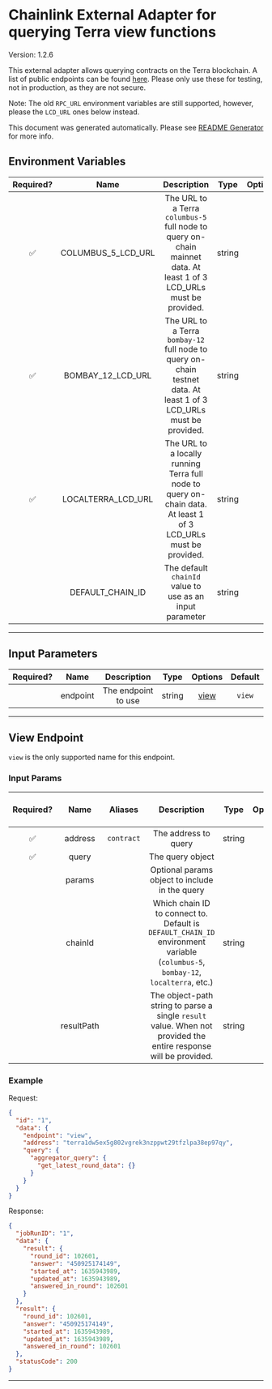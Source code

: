 # Chainlink External Adapter for querying Terra view functions

Version: 1.2.6

This external adapter allows querying contracts on the Terra blockchain. A list of public endpoints can be found [here](https://docs.terra.money/Reference/endpoints.html). Please only use these for testing, not in production, as they are not secure.

Note: The old `RPC_URL` environment variables are still supported, however, please the `LCD_URL` ones below instead.

This document was generated automatically. Please see [README Generator](../../scripts#readme-generator) for more info.

## Environment Variables

| Required? |        Name        |                                                     Description                                                      |  Type  | Options |   Default    |
| :-------: | :----------------: | :------------------------------------------------------------------------------------------------------------------: | :----: | :-----: | :----------: |
|    ✅     | COLUMBUS_5_LCD_URL | The URL to a Terra `columbus-5` full node to query on-chain mainnet data. At least 1 of 3 LCD_URLs must be provided. | string |         |              |
|    ✅     | BOMBAY_12_LCD_URL  | The URL to a Terra `bombay-12` full node to query on-chain testnet data. At least 1 of 3 LCD_URLs must be provided.  | string |         |              |
|    ✅     | LOCALTERRA_LCD_URL |   The URL to a locally running Terra full node to query on-chain data. At least 1 of 3 LCD_URLs must be provided.    | string |         |              |
|           |  DEFAULT_CHAIN_ID  |                               The default `chainId` value to use as an input parameter                               | string |         | `columbus-5` |

---

## Input Parameters

| Required? |   Name   |     Description     |  Type  |        Options         | Default |
| :-------: | :------: | :-----------------: | :----: | :--------------------: | :-----: |
|           | endpoint | The endpoint to use | string | [view](#view-endpoint) | `view`  |

---

## View Endpoint

`view` is the only supported name for this endpoint.

### Input Params

| Required? |    Name    |  Aliases   |                                                           Description                                                            |  Type  | Options | Default | Depends On | Not Valid With |
| :-------: | :--------: | :--------: | :------------------------------------------------------------------------------------------------------------------------------: | :----: | :-----: | :-----: | :--------: | :------------: |
|    ✅     |  address   | `contract` |                                                       The address to query                                                       | string |         |         |            |                |
|    ✅     |   query    |            |                                                         The query object                                                         |        |         |         |            |                |
|           |   params   |            |                                          Optional params object to include in the query                                          |        |         |         |            |                |
|           |  chainId   |            | Which chain ID to connect to. Default is `DEFAULT_CHAIN_ID` environment variable (`columbus-5`, `bombay-12`, `localterra`, etc.) | string |         |         |            |                |
|           | resultPath |            |         The object-path string to parse a single `result` value. When not provided the entire response will be provided.         | string |         |         |            |                |

### Example

Request:

```json
{
  "id": "1",
  "data": {
    "endpoint": "view",
    "address": "terra1dw5ex5g802vgrek3nzppwt29tfzlpa38ep97qy",
    "query": {
      "aggregator_query": {
        "get_latest_round_data": {}
      }
    }
  }
}
```

Response:

```json
{
  "jobRunID": "1",
  "data": {
    "result": {
      "round_id": 102601,
      "answer": "450925174149",
      "started_at": 1635943989,
      "updated_at": 1635943989,
      "answered_in_round": 102601
    }
  },
  "result": {
    "round_id": 102601,
    "answer": "450925174149",
    "started_at": 1635943989,
    "updated_at": 1635943989,
    "answered_in_round": 102601
  },
  "statusCode": 200
}
```

---
